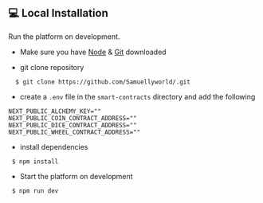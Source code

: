 ## 💻 Local Installation

Run the platform on development.

- Make sure you have [Node](https://nodejs.org/en/download/) & [Git](https://git-scm.com/downloads) downloaded

* git clone repository

```
  $ git clone https://github.com/Samuellyworld/.git
```

- create a `.env` file in the `smart-contracts` directory and add the following 

```
NEXT_PUBLIC_ALCHEMY_KEY=""
NEXT_PUBLIC_COIN_CONTRACT_ADDRESS=""
NEXT_PUBLIC_DICE_CONTRACT_ADDRESS=""
NEXT_PUBLIC_WHEEL_CONTRACT_ADDRESS=""
```

- install dependencies 
```
 $ npm install
```
- Start the platform on development

```
 $ npm run dev
```
